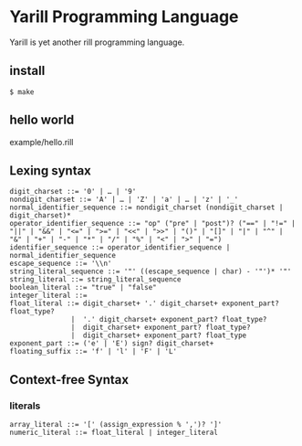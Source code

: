 # Yarill Programming Language

Yarill is yet another rill programming language.

## install

    $ make

## hello world

example/hello.rill

## Lexing syntax

```
digit_charset ::= '0' | … | '9'
nondigit_charset ::= 'A' | … | 'Z' | 'a' | … | 'z' | '_'
normal_identifier_sequence ::= nondigit_charset (nondigit_charset | digit_charset)*
operator_identifier_sequence ::= "op" ("pre" | "post")? ("==" | "!=" | "||" | "&&" | "<=" | ">=" | "<<" | ">>" | "()" | "[]" | "|" | "^" | "&" | "+" | "-" | "*" | "/" | "%" | "<" | ">" | "=")
identifier_sequence ::= operator_identifier_sequence | normal_identifier_sequence
escape_sequence ::= '\\n'
string_literal_sequence ::= '"' ((escape_sequence | char) - '"')* '"'
string_literal ::= string_literal_sequence
boolean_literal ::= "true" | "false"
integer_literal ::=
float_literal ::= digit_charset+ '.' digit_charset+ exponent_part? float_type?
               |  '.' digit_charset+ exponent_part? float_type?
               |  digit_charset+ exponent_part? float_type?
               |  digit_charset+ exponent_part? float_type
exponent_part ::= ('e' | 'E') sign? digit_charset+
floating_suffix ::= 'f' | 'l' | 'F' | 'L'
```

## Context-free Syntax

### literals

```
array_literal ::= '[' (assign_expression % ',')? ']'
numeric_literal ::= float_literal | integer_literal
```
